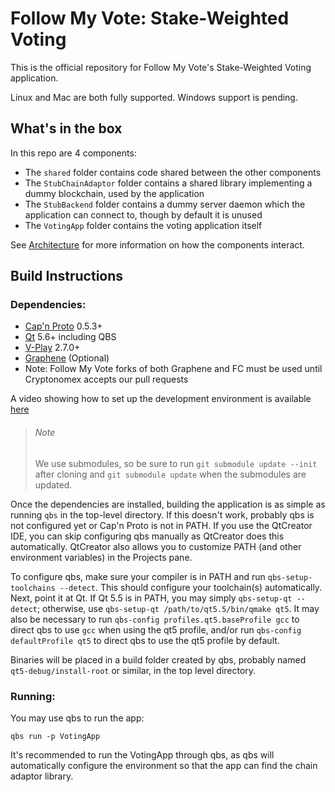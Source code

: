 Follow My Vote: Stake-Weighted Voting
========

This is the official repository for Follow My Vote's Stake-Weighted Voting application.

Linux and Mac are both fully supported. Windows support is pending.

## What's in the box
In this repo are 4 components:

- The `shared` folder contains code shared between the other components
- The `StubChainAdaptor` folder contains a shared library implementing a dummy blockchain, used by the application
- The `StubBackend` folder contains a dummy server daemon which the application can connect to, though by default it is unused
- The `VotingApp` folder contains the voting application itself

See [Architecture](Architecture.md) for more information on how the components interact.

## Build Instructions
### Dependencies:
- [Cap'n Proto](https://capnproto.org) 0.5.3+
- [Qt](https://qt.io) 5.6+ including QBS
- [V-Play](http://v-play.net) 2.7.0+
- [Graphene](https://github.com/followmyvote/graphene) (Optional)
 - Note: Follow My Vote forks of both Graphene and FC must be used until Cryptonomex accepts our pull requests
 
A video showing how to set up the development environment is available [here](https://youtu.be/lvTyZ0GAT-k)

> ###### Note
> We use submodules, so be sure to run `git submodule update --init` after cloning and `git submodule update` when the submodules are updated.

Once the dependencies are installed, building the application is as simple as running `qbs` in the top-level directory. If this doesn't work, probably qbs is not configured yet or Cap'n Proto is not in PATH. If you use the QtCreator IDE, you can skip configuring qbs manually as QtCreator does this automatically. QtCreator also allows you to customize PATH (and other environment variables) in the Projects pane.

To configure qbs, make sure your compiler is in PATH and run `qbs-setup-toolchains --detect`. This should configure your toolchain(s) automatically. Next, point it at Qt. If Qt 5.5 is in PATH, you may simply `qbs-setup-qt --detect`; otherwise, use `qbs-setup-qt /path/to/qt5.5/bin/qmake qt5`. It may also be necessary to run `qbs-config profiles.qt5.baseProfile gcc` to direct qbs to use `gcc` when using the qt5 profile, and/or run `qbs-config defaultProfile qt5` to direct qbs to use the qt5 profile by default.

Binaries will be placed in a build folder created by qbs, probably named `qt5-debug/install-root` or similar, in the top level directory.

### Running:
You may use qbs to run the app:

	qbs run -p VotingApp
	
It's recommended to run the VotingApp through qbs, as qbs will automatically configure the environment so that the app can find the chain adaptor library.
